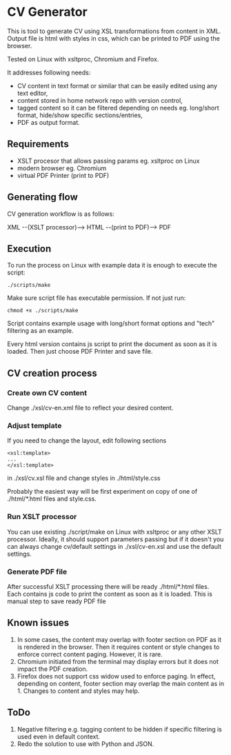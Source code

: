 # CV Generator

This is tool to generate CV using XSL transformations from content in XML. Output file is html with styles in css, which can be printed to PDF using the browser.

Tested on Linux with xsltproc, Chromium and Firefox.

It addresses following needs:
- CV content in text format or similar that can be easily edited using any text editor,
- content stored in home network repo with version control,
- tagged content so it can be filtered depending on needs eg. long/short format, hide/show specific sections/entries,
- PDF as output format.

## Requirements
- XSLT procesor that allows passing params eg. xsltproc on Linux
- modern browser eg. Chromium
- virtual PDF Printer (print to PDF)

## Generating flow
CV generation workflow is as follows:

XML --(XSLT processor)--> HTML --(print to PDF)--> PDF

## Execution
To run the process on Linux with example data it is enough to execute the script:
```
./scripts/make
```
Make sure script file has executable permission. If not just run:
```
chmod +x ./scripts/make
```
Script contains example usage with long/short format options and "tech" filtering as an example.

Every html version contains js script to print the document as soon as it is loaded. Then just choose PDF Printer and save file.

## CV creation process

### Create own CV content
Change ./xsl/cv-en.xml file to reflect your desired content.

### Adjust template
If you need to change the layout, edit following sections
```
<xsl:template>
...
</xsl:template>
```
in  ./xsl/cv.xsl file and change styles in ./html/style.css

Probably the easiest way will be first experiment on copy of one of ./html/*.html files and style.css.

### Run XSLT processor
You can use existing ./script/make on Linux with xsltproc or any other XSLT processor. Ideally, it should support parameters passing but if it doesn't you can always change cv/default settings in ./xsl/cv-en.xsl and use the default settings.

### Generate PDF file
After successful XSLT processing there will be ready ./html/*.html files. Each contains js code to print the content as soon as it is loaded. This is manual step to save ready PDF file

## Known issues
1. In some cases, the content may overlap with footer section on PDF as it is rendered in the browser. Then it requires content or style changes to enforce correct content paging. However, it is rare.
2. Chromium initiated from the terminal may display errors but it does not impact the PDF creation.
3. Firefox does not support css widow used to enforce paging. In effect, depending on content, footer section may overlap the main content as in 1. Changes to content and styles may help.

## ToDo

1. Negative filtering e.g. tagging content to be hidden if specific filtering is used even in default context.
2. Redo the solution to use with Python and JSON.
